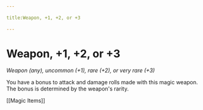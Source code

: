 --- 
title:Weapon, +1, +2, or +3 
---
# Weapon, +1, +2, or +3

*Weapon (any), uncommon (+1), rare (+2), or very rare (+3)*

You have a bonus to attack and damage rolls made with this magic weapon. The bonus is determined by the weapon's rarity.


[[Magic Items]]
